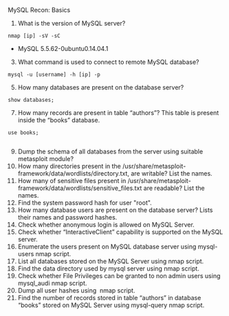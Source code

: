 
MySQL Recon: Basics

1.  What is the version of MySQL server?
```
nmap [ip] -sV -sC
```
- MySQL 5.5.62-0ubuntu0.14.04.1

3.  What command is used to connect to remote MySQL database?
```
mysql -u [username] -h [ip] -p
```

5.  How many databases are present on the database server?
```
show databases;
```

7.  How many records are present in table “authors”? This table is present inside the “books” database.
```
use books;


```

9.  Dump the schema of all databases from the server using suitable metasploit module?
10.  How many directories present in the /usr/share/metasploit-framework/data/wordlists/directory.txt, are writable? List the names.
11.  How many of sensitive files present in /usr/share/metasploit-framework/data/wordlists/sensitive_files.txt are readable? List the names.
12.  Find the system password hash for user "root".
13.  How many database users are present on the database server? Lists their names and password hashes.
14.  Check whether anonymous login is allowed on MySQL Server.
15.  Check whether “InteractiveClient” capability is supported on the MySQL server.
16.  Enumerate the users present on MySQL database server using mysql-users nmap script.
17.  List all databases stored on the MySQL Server using nmap script.
18.  Find the data directory used by mysql server using nmap script.
19.  Check whether File Privileges can be granted to non admin users using mysql_audi nmap script.
20.  Dump all user hashes using  nmap script.
21.  Find the number of records stored in table “authors” in database “books” stored on MySQL Server using mysql-query nmap script.